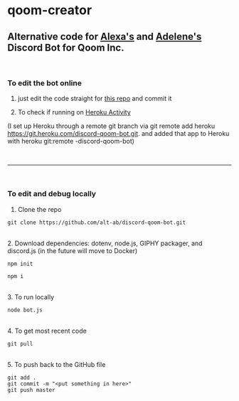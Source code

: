 # qoom-creator
## Alternative code for [Alexa's](https://github.com/alt-ab) and [Adelene's](https://github.com/jenybear) Discord Bot for Qoom Inc.
<br>

### To edit the bot online 

1. just edit the code straight for [this repo](https://github.com/alt-ab/discord-qoom-bot) and commit it

2. To check if running on [Heroku Activity](https://dashboard.heroku.com/apps/discord-qoom-bot/activity)

(I set up Heroku through a remote git branch via git remote add heroku https://git.heroku.com/discord-qoom-bot.git. and added that app to Heroku with heroku git:remote -discord-qoom-bot)

<br>

---

<br>

### To edit and debug locally

1. Clone the repo
```
git clone https://github.com/alt-ab/discord-qoom-bot.git
```

<br>
2. Download dependencies: dotenv, node.js, GIPHY packager, and discord.js (in the future will move to Docker)

```
npm init

npm i
```

<br>
3. To run locally 

```
node bot.js
```

<br>
4. To get most recent code

```
git pull
```

<br>
5. To push back to the GitHub file

```
git add .
git commit -m "<put something in here>"
git push master
```

